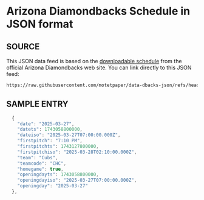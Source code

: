 # Arizona Diamondbacks Schedule in JSON format

## SOURCE
This JSON data feed is based on the [downloadable schedule](https://www.mlb.com/dbacks/schedule/downloadable-schedule) from the official Arizona Diamondbacks web site. You can link directly to this JSON feed:

```bash
https://raw.githubusercontent.com/motetpaper/data-dbacks-json/refs/heads/main/outputs/dbacks.json
```

## SAMPLE ENTRY
```javascript
  {
    "date": "2025-03-27",
    "datets": 1743058800000,
    "dateiso": "2025-03-27T07:00:00.000Z",
    "firstpitch": "7:10 PM",
    "firstpitchts": 1743127800000,
    "firstpitchiso": "2025-03-28T02:10:00.000Z",
    "team": "Cubs",
    "teamcode": "CHC",
    "homegame": true,
    "openingdayts": 1743058800000,
    "openingdayiso": "2025-03-27T07:00:00.000Z",
    "openingday": "2025-03-27"
  },
```



